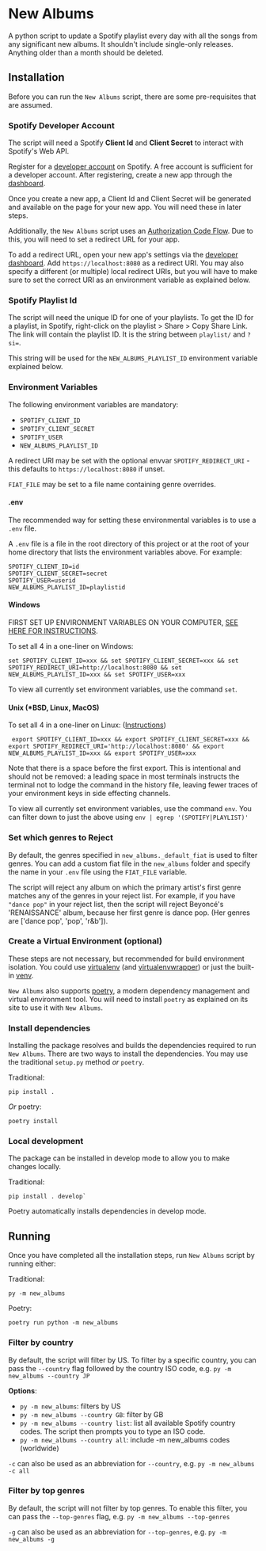 # New Albums

A python script to update a Spotify playlist every day with all the songs from any significant new albums. It shouldn't include single-only releases. Anything older than a month should be deleted.

## Installation

Before you can run the `New Albums` script, there are some pre-requisites that are assumed.

### Spotify Developer Account

The script will need a Spotify **Client Id** and **Client Secret** to interact with Spotify's Web API.

Register for a [developer account](https://developer.spotify.com) on Spotify. A free account is sufficient for a developer account. After registering, create a new app through the [dashboard](https://developer.spotify.com/dashboard).

Once you create a new app, a Client Id and Client Secret will be generated and available on the page for your new app. You will need these in later steps.

Additionally, the `New Albums` script uses an [Authorization Code Flow](https://auth0.com/docs/get-started/authentication-and-authorization-flow/authorization-code-flow). Due to this, you will need to set a redirect URL for your app.

To add a redirect URL, open your new app's settings via the [developer dashboard](https://developer.spotify.com/dashboard/applications). Add `https://localhost:8080` as a redirect URI. You may also specify a different (or multiple) local redirect URIs, but you will have to make sure to set the correct URI as an environment variable as explained below.

### Spotify Playlist Id

The script will need the unique ID for one of your playlists. To get the ID for a playlist, in Spotify, right-click on the playlist > Share > Copy Share Link. The link will contain the playlist ID. It is the string between `playlist/` and `?si=`.

This string will be used for the `NEW_ALBUMS_PLAYLIST_ID` environment variable explained below.

### Environment Variables

The following environment variables are mandatory:

- `SPOTIFY_CLIENT_ID`
- `SPOTIFY_CLIENT_SECRET`
- `SPOTIFY_USER`
- `NEW_ALBUMS_PLAYLIST_ID`

A redirect URI may be set with the optional envvar `SPOTIFY_REDIRECT_URI` - this defaults to `https://localhost:8080` if unset.

`FIAT_FILE` may be set to a file name containing genre overrides.

#### .env

The recommended way for setting these environmental variables is to use a `.env` file.

A `.env` file is a file in the root directory of this project or at the root of your home directory that lists the environment variables above. For example:

```shell
SPOTIFY_CLIENT_ID=id
SPOTIFY_CLIENT_SECRET=secret
SPOTIFY_USER=userid
NEW_ALBUMS_PLAYLIST_ID=playlistid
```

#### Windows

FIRST SET UP ENVIRONMENT VARIABLES ON YOUR COMPUTER, [SEE HERE FOR INSTRUCTIONS](https://superuser.com/questions/949560/how-do-i-set-system-environment-variables-in-windows-10).

To set all 4 in a one-liner on Windows:

```shell
set SPOTIFY_CLIENT_ID=xxx && set SPOTIFY_CLIENT_SECRET=xxx && set SPOTIFY_REDIRECT_URI=http://localhost:8080 && set NEW_ALBUMS_PLAYLIST_ID=xxx && set SPOTIFY_USER=xxx
```

To view all currently set environment variables, use the command `set`.

#### Unix (*BSD, Linux, MacOS)

To set all 4 in a one-liner on Linux: ([Instructions](https://www.serverlab.ca/tutorials/linux/administration-linux/how-to-set-environment-variables-in-linux/))

```shell
 export SPOTIFY_CLIENT_ID=xxx && export SPOTIFY_CLIENT_SECRET=xxx && export SPOTIFY_REDIRECT_URI='http://localhost:8080' && export NEW_ALBUMS_PLAYLIST_ID=xxx && export SPOTIFY_USER=xxx
```

Note that there is a space before the first export.  This is intentional and should not be removed: a leading space in most terminals instructs the terminal not to lodge the command in the history file, leaving fewer traces of your environment keys in side effecting channels.

To view all currently set environment variables, use the command `env`. You can filter down to just the above using `env | egrep '(SPOTIFY|PLAYLIST)'`

### Set which genres to Reject
By default, the genres specified in `new_albums._default_fiat` is used to filter genres.  You can add a custom fiat file in the `new_albums` folder and specify the name in your `.env` file using the `FIAT_FILE` variable.

The script will reject any album on which the primary artist's first genre matches any of the genres in your reject list. For example, if you have `"dance pop"` in your reject list, then the script will reject Beyoncé's 'RENAISSANCE' album, because her first genre is dance pop. (Her genres are ['dance pop', 'pop', 'r&b']).

### Create a Virtual Environment (optional)

These steps are not necessary, but recommended for build environment isolation. You could use [virtualenv](https://virtualenv.pypa.io/en/latest/installation.html) (and [virtualenvwrapper](https://virtualenvwrapper.readthedocs.io/en/latest/index.html)) or just the built-in [venv](https://docs.python.org/3/library/venv.html).

`New Albums` also supports [poetry](https://python-poetry.org), a modern dependency management and virtual environment tool. You will need to install `poetry` as explained on its site to use it with `New Albums`.

### Install dependencies

Installing the package resolves and builds the dependencies required to run `New Albums`. There are two ways to install the dependencies. You may use the traditional `setup.py` method _or_ `poetry`.

Traditional:

```shell
pip install .
```

_Or_ poetry:

```shell
poetry install
```

### Local development

The package can be installed in develop mode to allow you to make changes locally.

Traditional:

```shell
pip install . develop`
```

Poetry automatically installs dependencies in develop mode.

## Running

Once you have completed all the installation steps, run `New Albums` script by running either:

Traditional:

```shell
py -m new_albums
```

Poetry:

```shell
poetry run python -m new_albums
```

### Filter by country

By default, the script will filter by US. To filter by a specific country, you can pass the `--country` flag followed by the country ISO code, e.g. `py -m new_albums --country JP`

**Options**:
- `py -m new_albums`: filters by US
- `py -m new_albums --country GB`: filter by GB
- `py -m new_albums --country list`: list all available Spotify country codes. The script then prompts you to type an ISO code.
- `py -m new_albums --country all`: include -m new_albums codes (worldwide)

`-c` can also be used as an abbreviation for `--country`, e.g. `py -m new_albums -c all`

### Filter by top genres

By default, the script will not filter by top genres. To enable this filter, you can pass the `--top-genres` flag, e.g. `py -m new_albums --top-genres`

`-g` can also be used as an abbreviation for `--top-genres`, e.g. `py -m new_albums -g`
